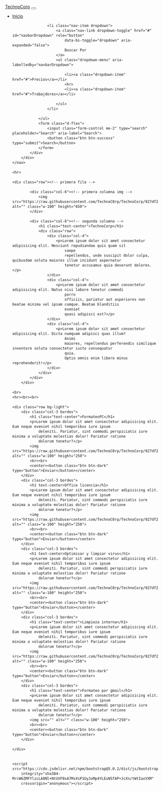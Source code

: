 
<html lang="en">

<head>
    <meta charset="UTF-8">
    <meta http-equiv="X-UA-Compatible" content="IE=edge">
    <meta name="viewport" content="width=device-width, initial-scale=1.0">
    <title>TechnCorp</title>
    <link href="https://cdn.jsdelivr.net/npm/bootstrap@5.0.2/dist/css/bootstrap.min.css" rel="stylesheet"
        integrity="sha384-EVSTQN3/azprG1Anm3QDgpJLIm9Nao0Yz1ztcQTwFspd3yD65VohhpuuCOmLASjC" crossorigin="anonymous">
    <link rel="stylesheet" href="estilo.css">
</head>

<body>
    <nav class="navbar navbar-expand-lg navbar-dark bg-dark">
        <div class="container-fluid ">
            <a class="navbar-brand" href="#">TechnoCorp</a>
            <button class="navbar-toggler" type="button" data-bs-toggle="collapse"
                data-bs-target="#navbarSupportedContent" aria-controls="navbarSupportedContent" aria-expanded="false"
                aria-label="Toggle navigation">
                <span class="navbar-toggler-icon"></span>
            </button>
            <div class="collapse navbar-collapse" id="navbarSupportedContent">
                <ul class="navbar-nav me-auto mb-2 mb-lg-0 espacio">
                    <li class="nav-item">
                        <a class="nav-link active" aria-current="page" href="#">Inicio</a>
                    </li>

                    <li class="nav-item dropdown">
                        <a class="nav-link dropdown-toggle" href="#" id="navbarDropdown" role="button"
                            data-bs-toggle="dropdown" aria-expanded="false">
                            Buscar Por
                        </a>
                        <ul class="dropdown-menu" aria-labelledby="navbarDropdown">

                            <li><a class="dropdown-item" href="#">Precios</a></li>
                            <hr>
                            <li><a class="dropdown-item" href="#">Trabajdores</a></li>

                        </ul>
                    </li>

                </ul>
                <form class="d-flex">
                    <input class="form-control me-2" type="search" placeholder="Search" aria-label="Search">
                    <button class="btn btn-success" type="submit">Search</button>
                </form>
            </div>
        </div>
    </nav>

    <hr>

    <div class="row"><!-- primera fila -->
       
            <div class="col-6"><!-- primera columna img -->
                <img src="https://raw.githubusercontent.com/TechnoC0rp/TechnoCorp/927df21450660343ea0b44ad4e417769b4103d89/99.jpg" alt="" class="w-100" height="650">
            </div>
        
            <div class="col-6"><!-- segunda columna -->
                <h1 class="text-center">TechnoCorp</h1>
                <div class="row">
                    <div class="col-4">
                        <p>Lorem ipsum dolor sit amet consectetur adipisicing elit. Nesciunt repudiandae quis quam sit
                            saepe
                            repellendus, unde suscipit dolor culpa, quibusdam soluta maiores illum incidunt aspernatur
                            tenetur accusamus quia deserunt dolores.</p>
                    </div>
                    <div class="col-4">
                        <p>Lorem ipsum dolor sit amet consectetur adipisicing elit. Natus nisi labore tenetur commodi
                            porro
                            officiis, pariatur aut asperiores non beatae minima vel ipsam cumque. Beatae blanditiis
                            eveniet
                            quasi adipisci est?</p>
                    </div>
                    <div class="col-4">
                        <p>Lorem ipsum dolor sit amet consectetur adipisicing elit. Dicta numquam adipisci quas illum?
                            Animi
                            maiores, repellendus perferendis similique inventore soluta consectetur iusto consequatur
                            quia.
                            Optio omnis enim libero minus reprehenderit!</p>
                    </div>
                </div>
            </div>
        </div>
    
    <br>
    <hr><br><br>

    <div class="row bg-light">
        <div class="col-3 bordes">
            <h1 class="text-center">FormateoPC</h1>
            <p>Lorem ipsum dolor sit amet consectetur adipisicing elit. Eum neque eveniet nihil temporibus iure ipsum
                deleniti. Pariatur, sint commodi perspiciatis iure minima a voluptate molestias dolor! Pariatur ratione
                dolorum tenetur?</p>
            <img src="https://raw.githubusercontent.com/TechnoC0rp/TechnoCorp/927df21450660343ea0b44ad4e417769b4103d89/formateopc.jpeg" alt="" class="w-100" height="250">
            <br><br>
            <center><button class="btn btn-dark" type="button">Enviar</button></center>
        </div>
        <div class="col-3 bordes">
            <h1 text-center>Office licencia</h1>
            <p>Lorem ipsum dolor sit amet consectetur adipisicing elit. Eum neque eveniet nihil temporibus iure ipsum
                deleniti. Pariatur, sint commodi perspiciatis iure minima a voluptate molestias dolor! Pariatur ratione
                dolorum tenetur?</p>
            <img src="https://raw.githubusercontent.com/TechnoC0rp/TechnoCorp/927df21450660343ea0b44ad4e417769b4103d89/office.jpeg" alt="" class="w-100" height="250">
            <br><br>
            <center><button class="btn btn-dark" type="button">Enviar</button></center>
        </div>
        <div class="col-3 bordes">
            <h1 text-center>Optimisar y limpiar virus</h1>
            <p>Lorem ipsum dolor sit amet consectetur adipisicing elit. Eum neque eveniet nihil temporibus iure ipsum
                deleniti. Pariatur, sint commodi perspiciatis iure minima a voluptate molestias dolor! Pariatur ratione
                dolorum tenetur?</p>
            <img src="https://raw.githubusercontent.com/TechnoC0rp/TechnoCorp/927df21450660343ea0b44ad4e417769b4103d89/optimisar.jpeg" alt="" class="w-100" height="250">
            <br><br>
            <center><button class="btn btn-dark" type="button">Enviar</button></center>
        </div>
        <div class="col-3 bordes">
            <h1 class="text-center">Limpieza interna</h1>
            <p>Lorem ipsum dolor sit amet consectetur adipisicing elit. Eum neque eveniet nihil temporibus iure ipsum
                deleniti. Pariatur, sint commodi perspiciatis iure minima a voluptate molestias dolor! Pariatur ratione
                dolorum tenetur?</p>
            <img src="https://raw.githubusercontent.com/TechnoC0rp/TechnoCorp/927df21450660343ea0b44ad4e417769b4103d89/limpiesaint.jpeg" alt="" class="w-100" height="250">
            <br><br>
            <center><button class="btn btn-dark" type="button">Enviar</button></center>
        </div>
        <div class="col-3 bordes">
            <h1 class="text-center">Formateo por gmail</h1>
            <p>Lorem ipsum dolor sit amet consectetur adipisicing elit. Eum neque eveniet nihil temporibus iure ipsum
                deleniti. Pariatur, sint commodi perspiciatis iure minima a voluptate molestias dolor! Pariatur ratione
                dolorum tenetur?</p>
            <img src="" alt="" class="w-100" height="250">
            <br><br>
            <center><button class="btn btn-dark" type="button">Enviar</button></center>
        </div>

    </div>


    <script src="https://cdn.jsdelivr.net/npm/bootstrap@5.0.2/dist/js/bootstrap.bundle.min.js"
        integrity="sha384-MrcW6ZMFYlzcLA8Nl+NtUVF0sA7MsXsP1UyJoMp4YLEuNSfAP+JcXn/tWtIaxVXM"
        crossorigin="anonymous"></script>
